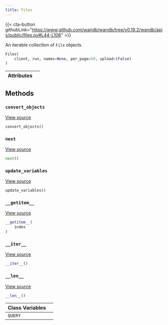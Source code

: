 ```yaml
---
title: Files
---
```


{{< cta-button githubLink="https://www.github.com/wandb/wandb/tree/v0.19.2/wandb/apis/public/files.py#L44-L106" >}}

An iterable collection of `File` objects.

```python
Files(
    client, run, names=None, per_page=50, upload=(False)
)
```

| Attributes |  |
| :--- | :--- |

## Methods

### `convert_objects`

[View source](https://www.github.com/wandb/wandb/tree/v0.19.2/wandb/apis/public/files.py#L100-L104)

```python
convert_objects()
```

### `next`

[View source](https://www.github.com/wandb/wandb/tree/v0.19.2/wandb/apis/paginator.py#L72-L79)

```python
next()
```

### `update_variables`

[View source](https://www.github.com/wandb/wandb/tree/v0.19.2/wandb/apis/public/files.py#L97-L98)

```python
update_variables()
```

### `__getitem__`

[View source](https://www.github.com/wandb/wandb/tree/v0.19.2/wandb/apis/paginator.py#L65-L70)

```python
__getitem__(
    index
)
```

### `__iter__`

[View source](https://www.github.com/wandb/wandb/tree/v0.19.2/wandb/apis/paginator.py#L26-L28)

```python
__iter__()
```

### `__len__`

[View source](https://www.github.com/wandb/wandb/tree/v0.19.2/wandb/apis/paginator.py#L30-L35)

```python
__len__()
```

| Class Variables |  |
| :--- | :--- |
|  `QUERY`<a id="QUERY"></a> |   |
